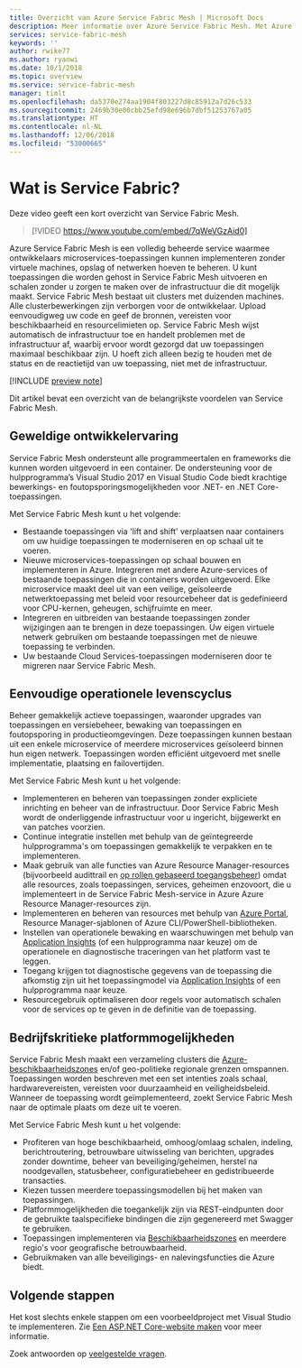 ```yaml
---
title: Overzicht van Azure Service Fabric Mesh | Microsoft Docs
description: Meer informatie over Azure Service Fabric Mesh. Met Azure Service Fabric Mesh kunt u uw toepassing implementeren en schalen zonder u zorgen te maken over de infrastructuurbehoeften van uw toepassing.
services: service-fabric-mesh
keywords: ''
author: rwike77
ms.author: ryanwi
ms.date: 10/1/2018
ms.topic: overview
ms.service: service-fabric-mesh
manager: timlt
ms.openlocfilehash: da5370e274aa1904f803227d8c85912a7d26c533
ms.sourcegitcommit: 2469b30e00cbb25efd98e696b7dbf51253767a05
ms.translationtype: HT
ms.contentlocale: nl-NL
ms.lasthandoff: 12/06/2018
ms.locfileid: "53000665"
---
```

# <a name="what-is-service-fabric-mesh"></a>Wat is Service Fabric?

Deze video geeft een kort overzicht van Service Fabric Mesh.
> [!VIDEO https://www.youtube.com/embed/7qWeVGzAid0]

Azure Service Fabric Mesh is een volledig beheerde service waarmee ontwikkelaars microservices-toepassingen kunnen implementeren zonder virtuele machines, opslag of netwerken hoeven te beheren. U kunt toepassingen die worden gehost in Service Fabric Mesh uitvoeren en schalen zonder u zorgen te maken over de infrastructuur die dit mogelijk maakt.  Service Fabric Mesh bestaat uit clusters met duizenden machines.  Alle clusterbewerkingen zijn verborgen voor de ontwikkelaar. Upload eenvoudigweg uw code en geef de bronnen, vereisten voor beschikbaarheid en resourcelimieten op.  Service Fabric Mesh wijst automatisch de infrastructuur toe en handelt problemen met de infrastructuur af, waarbij ervoor wordt gezorgd dat uw toepassingen maximaal beschikbaar zijn. U hoeft zich alleen bezig te houden met de status en de reactietijd van uw toepassing, niet met de infrastructuur.  

[!INCLUDE [preview note](./includes/include-preview-note.md)]

Dit artikel bevat een overzicht van de belangrijkste voordelen van Service Fabric Mesh.

## <a name="great-developer-experience"></a>Geweldige ontwikkelervaring

Service Fabric Mesh ondersteunt alle programmeertalen en frameworks die kunnen worden uitgevoerd in een container. De ondersteuning voor de hulpprogramma’s Visual Studio 2017 en Visual Studio Code biedt krachtige bewerkings- en foutopsporingsmogelijkheden voor .NET- en .NET Core-toepassingen. 

Met Service Fabric Mesh kunt u het volgende:

- Bestaande toepassingen via 'lift and shift' verplaatsen naar containers om uw huidige toepassingen te moderniseren en op schaal uit te voeren.
- Nieuwe microservices-toepassingen op schaal bouwen en implementeren in Azure.  Integreren met andere Azure-services of bestaande toepassingen die in containers worden uitgevoerd. Elke microservice maakt deel uit van een veilige, geïsoleerde netwerktoepassing met beleid voor resourcebeheer dat is gedefinieerd voor CPU-kernen, geheugen, schijfruimte en meer.
- Integreren en uitbreiden van bestaande toepassingen zonder wijzigingen aan te brengen in deze toepassingen. Uw eigen virtuele netwerk gebruiken om bestaande toepassingen met de nieuwe toepassing te verbinden.  
- Uw bestaande Cloud Services-toepassingen moderniseren door te migreren naar Service Fabric Mesh.  

## <a name="simple-operational-lifecycle"></a>Eenvoudige operationele levenscyclus

Beheer gemakkelijk actieve toepassingen, waaronder upgrades van toepassingen en versiebeheer, bewaking van toepassingen en foutopsporing in productieomgevingen. Deze toepassingen kunnen bestaan uit een enkele microservice of meerdere microservices geïsoleerd binnen hun eigen netwerk. Toepassingen worden efficiënt uitgevoerd met snelle implementatie, plaatsing en failovertijden.

Met Service Fabric Mesh kunt u het volgende:

- Implementeren en beheren van toepassingen zonder expliciete inrichting en beheer van de infrastructuur.  Door Service Fabric Mesh wordt de onderliggende infrastructuur voor u ingericht, bijgewerkt en van patches voorzien.
- Continue integratie instellen met behulp van de geïntegreerde hulpprogramma's om toepassingen gemakkelijk te verpakken en te implementeren.
- Maak gebruik van alle functies van Azure Resource Manager-resources (bijvoorbeeld audittrail en [op rollen gebaseerd toegangsbeheer](/azure/role-based-access-control/overview)) omdat alle resources, zoals toepassingen, services, geheimen enzovoort, die u implementeert in de Service Fabric Mesh-service in Azure Azure Resource Manager-resources zijn.
- Implementeren en beheren van resources met behulp van [Azure Portal](https://portal.azure.com), Resource Manager-sjablonen of Azure CLI/PowerShell-bibliotheken.
- Instellen van operationele bewaking en waarschuwingen met behulp van [Application Insights](/azure/application-insights/) (of een hulpprogramma naar keuze) om de operationele en diagnostische traceringen van het platform vast te leggen.
- Toegang krijgen tot diagnostische gegevens van de toepassing die afkomstig zijn uit het toepassingmodel via [Application Insights](/azure/application-insights/) of een hulpprogramma naar keuze.
- Resourcegebruik optimaliseren door regels voor automatisch schalen voor de services op te geven in de definitie van de toepassing.

## <a name="mission-critical-platform-capabilities"></a>Bedrijfskritieke platformmogelijkheden

Service Fabric Mesh maakt een verzameling clusters die [Azure-beschikbaarheidszones](/azure/availability-zones/az-overview) en/of geo-politieke regionale grenzen omspannen. Toepassingen worden beschreven met een set intenties zoals schaal, hardwarevereisten, vereisten voor duurzaamheid en veiligheidsbeleid.  Wanneer de toepassing wordt geïmplementeerd, zoekt Service Fabric Mesh naar de optimale plaats om deze uit te voeren.

Met Service Fabric Mesh kunt u het volgende:

- Profiteren van hoge beschikbaarheid, omhoog/omlaag schalen, indeling, berichtroutering, betrouwbare uitwisseling van berichten, upgrades zonder downtime, beheer van beveiliging/geheimen, herstel na noodgevallen, statusbeheer, configuratiebeheer en gedistribueerde transacties.
- Kiezen tussen meerdere toepassingsmodellen bij het maken van toepassingen.
- Platformmogelijkheden die toegankelijk zijn via REST-eindpunten door de gebruikte taalspecifieke bindingen die zijn gegenereerd met Swagger te gebruiken.
- Toepassingen implementeren via [Beschikbaarheidszones](/azure/availability-zones/az-overview) en meerdere regio's voor geografische betrouwbaarheid.
- Gebruikmaken van alle beveiligings- en nalevingsfuncties die Azure biedt.

## <a name="next-steps"></a>Volgende stappen

Het kost slechts enkele stappen om een voorbeeldproject met Visual Studio te implementeren. Zie [Een ASP.NET Core-website maken](service-fabric-mesh-quickstart-dotnet-core.md) voor meer informatie. 

Zoek antwoorden op [veelgestelde vragen](service-fabric-mesh-faq.md).


<!-- Links -->

[service-fabric-overview]: ../service-fabric/service-fabric-overview.md
